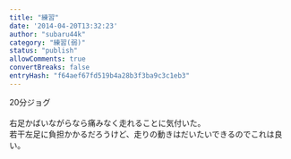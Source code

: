 ```yaml
---
title: "練習"
date: '2014-04-20T13:32:23'
author: "subaru44k"
category: "練習(弱)"
status: "publish"
allowComments: true
convertBreaks: false
entryHash: "f64aef67fd519b4a28b3f3ba9c3c1eb3"
---
```

20分ジョグ<br>
<br>
右足かばいながらなら痛みなく走れることに気付いた。<br>
若干左足に負担かかるだろうけど、走りの動きはだいたいできるのでこれは良い。
